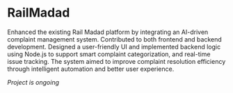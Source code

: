 # RailMadad

Enhanced the existing Rail Madad platform by integrating an AI-driven complaint management system. Contributed to both frontend and backend development. Designed a user-friendly UI and implemented backend logic using Node.js to support smart complaint categorization, and real-time issue tracking. The system aimed to improve complaint resolution efficiency through intelligent automation and better user experience.

*Project is ongoing*
